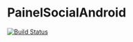 # PainelSocialAndroid

[![Build Status](https://travis-ci.org/dougmaitelli/PainelSocialAndroid.svg)](https://travis-ci.org/dougmaitelli/PainelSocialAndroid)
